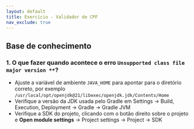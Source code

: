 ```yaml
---
layout: default
title: Exercício - Validador de CPF
nav_exclude: true
---
```


## Base de conhecimento

### 1. O que fazer quando acontece o erro `Unsupported class file major version **`?

- Ajuste a variável de ambiente `JAVA_HOME` para apontar para o diretório correto, por exemplo `/usr/local/opt/openjdk@21/libexec/openjdk.jdk/Contents/Home`
- Verifique a versão da JDK usada pelo Gradle em Settings -> Build, Execution, Deployment -> Gradle -> Gradle JVM
- Verifique a SDK do projeto, clicando com o botão direito sobre o projeto e **Open module settings** -> Project settings -> Project -> SDK
